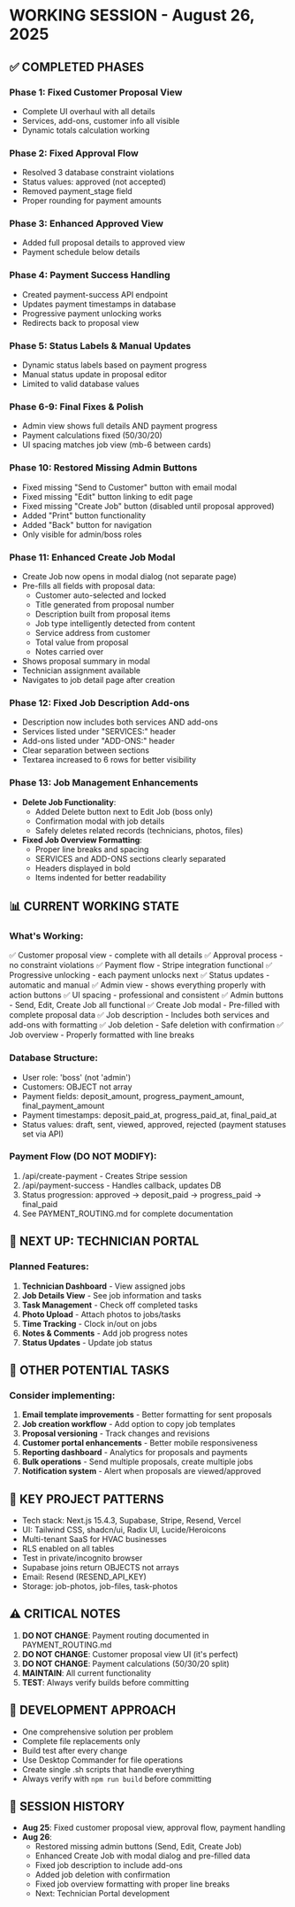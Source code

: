 # WORKING SESSION - August 26, 2025

## ✅ COMPLETED PHASES

### Phase 1: Fixed Customer Proposal View
- Complete UI overhaul with all details
- Services, add-ons, customer info all visible
- Dynamic totals calculation working

### Phase 2: Fixed Approval Flow  
- Resolved 3 database constraint violations
- Status values: approved (not accepted)
- Removed payment_stage field
- Proper rounding for payment amounts

### Phase 3: Enhanced Approved View
- Added full proposal details to approved view
- Payment schedule below details

### Phase 4: Payment Success Handling
- Created payment-success API endpoint
- Updates payment timestamps in database
- Progressive payment unlocking works
- Redirects back to proposal view

### Phase 5: Status Labels & Manual Updates
- Dynamic status labels based on payment progress
- Manual status update in proposal editor
- Limited to valid database values

### Phase 6-9: Final Fixes & Polish
- Admin view shows full details AND payment progress
- Payment calculations fixed (50/30/20)
- UI spacing matches job view (mb-6 between cards)

### Phase 10: Restored Missing Admin Buttons
- Fixed missing "Send to Customer" button with email modal
- Fixed missing "Edit" button linking to edit page
- Fixed missing "Create Job" button (disabled until proposal approved)
- Added "Print" button functionality
- Added "Back" button for navigation
- Only visible for admin/boss roles

### Phase 11: Enhanced Create Job Modal
- Create Job now opens in modal dialog (not separate page)
- Pre-fills all fields with proposal data:
  - Customer auto-selected and locked
  - Title generated from proposal number
  - Description built from proposal items
  - Job type intelligently detected from content
  - Service address from customer
  - Total value from proposal
  - Notes carried over
- Shows proposal summary in modal
- Technician assignment available
- Navigates to job detail page after creation

### Phase 12: Fixed Job Description Add-ons
- Description now includes both services AND add-ons
- Services listed under "SERVICES:" header
- Add-ons listed under "ADD-ONS:" header
- Clear separation between sections
- Textarea increased to 6 rows for better visibility

### Phase 13: Job Management Enhancements
- **Delete Job Functionality**:
  - Added Delete button next to Edit Job (boss only)
  - Confirmation modal with job details
  - Safely deletes related records (technicians, photos, files)
- **Fixed Job Overview Formatting**:
  - Proper line breaks and spacing
  - SERVICES and ADD-ONS sections clearly separated
  - Headers displayed in bold
  - Items indented for better readability

## 📊 CURRENT WORKING STATE

### What's Working:
✅ Customer proposal view - complete with all details
✅ Approval process - no constraint violations
✅ Payment flow - Stripe integration functional
✅ Progressive unlocking - each payment unlocks next
✅ Status updates - automatic and manual
✅ Admin view - shows everything properly with action buttons
✅ UI spacing - professional and consistent
✅ Admin buttons - Send, Edit, Create Job all functional
✅ Create Job modal - Pre-filled with complete proposal data
✅ Job description - Includes both services and add-ons with formatting
✅ Job deletion - Safe deletion with confirmation
✅ Job overview - Properly formatted with line breaks

### Database Structure:
- User role: 'boss' (not 'admin')
- Customers: OBJECT not array
- Payment fields: deposit_amount, progress_payment_amount, final_payment_amount
- Payment timestamps: deposit_paid_at, progress_paid_at, final_paid_at
- Status values: draft, sent, viewed, approved, rejected (payment statuses set via API)

### Payment Flow (DO NOT MODIFY):
1. /api/create-payment - Creates Stripe session
2. /api/payment-success - Handles callback, updates DB
3. Status progression: approved → deposit_paid → progress_paid → final_paid
4. See PAYMENT_ROUTING.md for complete documentation

## 🎯 NEXT UP: TECHNICIAN PORTAL

### Planned Features:
1. **Technician Dashboard** - View assigned jobs
2. **Job Details View** - See job information and tasks
3. **Task Management** - Check off completed tasks
4. **Photo Upload** - Attach photos to jobs/tasks
5. **Time Tracking** - Clock in/out on jobs
6. **Notes & Comments** - Add job progress notes
7. **Status Updates** - Update job status

## 🎯 OTHER POTENTIAL TASKS

### Consider implementing:
1. **Email template improvements** - Better formatting for sent proposals
2. **Job creation workflow** - Add option to copy job templates
3. **Proposal versioning** - Track changes and revisions
4. **Customer portal enhancements** - Better mobile responsiveness
5. **Reporting dashboard** - Analytics for proposals and payments
6. **Bulk operations** - Send multiple proposals, create multiple jobs
7. **Notification system** - Alert when proposals are viewed/approved

## 📝 KEY PROJECT PATTERNS

- Tech stack: Next.js 15.4.3, Supabase, Stripe, Resend, Vercel
- UI: Tailwind CSS, shadcn/ui, Radix UI, Lucide/Heroicons
- Multi-tenant SaaS for HVAC businesses
- RLS enabled on all tables
- Test in private/incognito browser
- Supabase joins return OBJECTS not arrays
- Email: Resend (RESEND_API_KEY)
- Storage: job-photos, job-files, task-photos

## ⚠️ CRITICAL NOTES

1. **DO NOT CHANGE**: Payment routing documented in PAYMENT_ROUTING.md
2. **DO NOT CHANGE**: Customer proposal view UI (it's perfect)
3. **DO NOT CHANGE**: Payment calculations (50/30/20 split)
4. **MAINTAIN**: All current functionality
5. **TEST**: Always verify builds before committing

## 🔧 DEVELOPMENT APPROACH

- One comprehensive solution per problem
- Complete file replacements only
- Build test after every change
- Use Desktop Commander for file operations
- Create single .sh scripts that handle everything
- Always verify with `npm run build` before committing

## 📅 SESSION HISTORY

- **Aug 25**: Fixed customer proposal view, approval flow, payment handling
- **Aug 26**: 
  - Restored missing admin buttons (Send, Edit, Create Job)
  - Enhanced Create Job with modal dialog and pre-filled data
  - Fixed job description to include add-ons
  - Added job deletion with confirmation
  - Fixed job overview formatting with proper line breaks
  - Next: Technician Portal development
